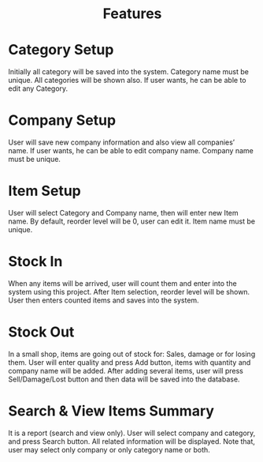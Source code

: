 <div align="center">
  
# Features

</div>


# Category Setup

Initially all category will be saved into the system. Category name must be unique. All categories will be shown also. If user wants, he can be able to edit any Category.

# Company Setup

User will save new company information and also view all companies’ name. If user wants, he can be able to edit company name. Company name must be unique.

# Item Setup 

User will select Category and Company name, then will enter new Item name. By default, reorder level will be 0, user can edit it. Item name must be unique.

# Stock In

When any items will be arrived, user will count them and enter into the system using this project. After Item selection, reorder level will be shown. User then enters counted items and saves into the system.

# Stock Out

In a small shop, items are going out of stock for: Sales, damage or for losing them. User will enter quality and press Add button, items with quantity and company name will be added. After adding several items, user will press Sell/Damage/Lost button and then data will be saved into the database.

# Search & View Items Summary

It is a report (search and view only). User will select company and category, and press Search button. All related information will be displayed. Note that, user may select only company or only category name or both.
